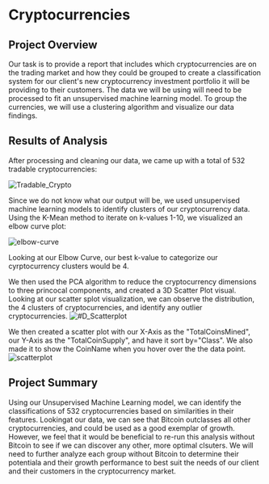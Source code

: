 # Cryptocurrencies

## Project Overview

Our task is to provide a report that includes which cryptocurrencies are on the trading market and how they could be grouped to create a classification system for our client's new cryptocurrency investment portfolio it will be providing to their customers. The data we will be using will need to be processed to fit an unsupervised machine learning model. To group the currencies, we will use a clustering algorithm and visualize our data findings. 


## Results of Analysis

After processing and cleaning our data, we came up with a total of 532 tradable cryptocurrencies:

![Tradable_Crypto](https://user-images.githubusercontent.com/84881187/136662316-3e25fbfb-c174-426e-b66a-b185660e12b6.PNG)


Since we do not know what our output will be, we used unsupervised machine learning models to identify clusters of our cryptocurrency data. Using the K-Mean method to iterate on k-values 1-10, we visualized an elbow curve plot:

![elbow-curve](https://user-images.githubusercontent.com/84881187/136662654-029b7ef2-35ce-47ed-979b-cc07c0a37158.PNG)

Looking at our Elbow Curve, our best k-value to categorize our cyrptocurrency clusters would be 4.


We then used the PCA algorithm to reduce the cryptocurrency dimensions to three princocal components, and created a 3D Scatter Plot visual. Looking at our scatter splot visualization, we can observe the distribution, the 4 clusters of cryptocurrencies, and identify any outlier cryptocurrencies.
![#D_Scatterplot](https://user-images.githubusercontent.com/84881187/136662760-b4dfad94-dccd-4c02-a93b-506f5b59bc75.PNG)


We then created a scatter plot with our X-Axis as the "TotalCoinsMined", our Y-Axis as the "TotalCoinSupply", and have it sort by="Class". We also made it to show the CoinName when you hover over the the data point.
![scatterplot](https://user-images.githubusercontent.com/84881187/136663042-7108ec35-ea4f-460e-82b9-0cdb65729eef.PNG)




## Project Summary

Using our Unsupervised Machine Learning model, we can identify the classifications of 532 cryptocurrencies based on similarities in their features. Lookingat our data, we can see that Bitcoin outclasses all other cryptocurrencies, and could be used as a good exemplar of growth. However, we feel that it would be beneficial to re-run this analysis without Bitcoin to see if we can discover any other, more optimal clsuters. We will need to further analyze each group without Bitcoin to determine their potentiala and their growth performance to best suit the needs of our client and their customers in the cryptocurrency market.

